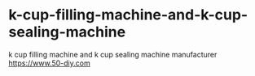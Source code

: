 # k-cup-filling-machine-and-k-cup-sealing-machine
k cup filling machine and k cup sealing machine manufacturer
https://www.50-diy.com
